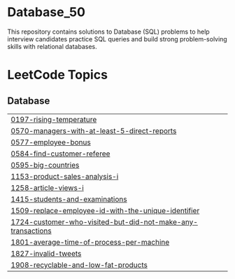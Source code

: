 # Database_50
This repository contains solutions to Database (SQL) problems to help  interview candidates practice SQL queries and build strong problem-solving skills with relational databases.

<!---LeetCode Topics Start-->
# LeetCode Topics
## Database
|  |
| ------- |
| [0197-rising-temperature](https://github.com/Sumit19dhama/Database_50/tree/master/0197-rising-temperature) |
| [0570-managers-with-at-least-5-direct-reports](https://github.com/Sumit19dhama/Database_50/tree/master/0570-managers-with-at-least-5-direct-reports) |
| [0577-employee-bonus](https://github.com/Sumit19dhama/Database_50/tree/master/0577-employee-bonus) |
| [0584-find-customer-referee](https://github.com/Sumit19dhama/Database_50/tree/master/0584-find-customer-referee) |
| [0595-big-countries](https://github.com/Sumit19dhama/Database_50/tree/master/0595-big-countries) |
| [1153-product-sales-analysis-i](https://github.com/Sumit19dhama/Database_50/tree/master/1153-product-sales-analysis-i) |
| [1258-article-views-i](https://github.com/Sumit19dhama/Database_50/tree/master/1258-article-views-i) |
| [1415-students-and-examinations](https://github.com/Sumit19dhama/Database_50/tree/master/1415-students-and-examinations) |
| [1509-replace-employee-id-with-the-unique-identifier](https://github.com/Sumit19dhama/Database_50/tree/master/1509-replace-employee-id-with-the-unique-identifier) |
| [1724-customer-who-visited-but-did-not-make-any-transactions](https://github.com/Sumit19dhama/Database_50/tree/master/1724-customer-who-visited-but-did-not-make-any-transactions) |
| [1801-average-time-of-process-per-machine](https://github.com/Sumit19dhama/Database_50/tree/master/1801-average-time-of-process-per-machine) |
| [1827-invalid-tweets](https://github.com/Sumit19dhama/Database_50/tree/master/1827-invalid-tweets) |
| [1908-recyclable-and-low-fat-products](https://github.com/Sumit19dhama/Database_50/tree/master/1908-recyclable-and-low-fat-products) |
<!---LeetCode Topics End-->